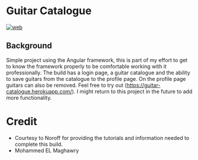 # Guitar Catalogue

[![web](https://img.shields.io/static/v1?logo=heroku&message=Online&label=Heroku&color=430098)](https://guitar-catalogue.herokuapp.com/)

## Background
Simple project using the Angular framework, this is part of my effort to get to know the framework properly to be comfortable working with it professionally. The build has a login page, a guitar catalogue and the ability to save guitars from the catalogue to the profile page. On the profile page guitars can also be removed. Feel free to try out (https://guitar-catalogue.herokuapp.com/). I might return to this project in the future to add more functionality.


# Credit
- Courtesy to Noroff for providing the tutorials and information needed to complete this build.
- Mohammed EL Maghawry 


